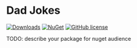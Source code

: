 # Dad Jokes 

[![Downloads](https://img.shields.io/nuget/dt/Umbraco.Community.DadJokes?color=cc9900)](https://www.nuget.org/packages/Umbraco.Community.DadJokes/)
[![NuGet](https://img.shields.io/nuget/vpre/Umbraco.Community.DadJokes?color=0273B3)](https://www.nuget.org/packages/Umbraco.Community.DadJokes)
[![GitHub license](https://img.shields.io/github/license/jonathoncove1/umbraco-dadjokes?color=8AB803)](https://github.com/jonathoncove1/umbraco-dadjokes/blob/main/LICENSE)

TODO: describe your package for nuget audience